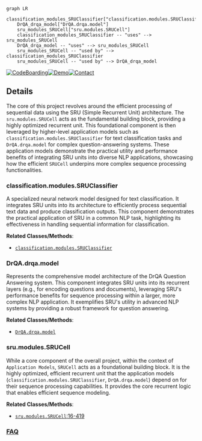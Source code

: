 ```mermaid
graph LR
    classification_modules_SRUClassifier["classification.modules.SRUClassifier"]
    DrQA_drqa_model["DrQA.drqa.model"]
    sru_modules_SRUCell["sru.modules.SRUCell"]
    classification_modules_SRUClassifier -- "uses" --> sru_modules_SRUCell
    DrQA_drqa_model -- "uses" --> sru_modules_SRUCell
    sru_modules_SRUCell -- "used by" --> classification_modules_SRUClassifier
    sru_modules_SRUCell -- "used by" --> DrQA_drqa_model
```

[![CodeBoarding](https://img.shields.io/badge/Generated%20by-CodeBoarding-9cf?style=flat-square)](https://github.com/CodeBoarding/GeneratedOnBoardings)[![Demo](https://img.shields.io/badge/Try%20our-Demo-blue?style=flat-square)](https://www.codeboarding.org/demo)[![Contact](https://img.shields.io/badge/Contact%20us%20-%20contact@codeboarding.org-lightgrey?style=flat-square)](mailto:contact@codeboarding.org)

## Details

The core of this project revolves around the efficient processing of sequential data using the SRU (Simple Recurrent Unit) architecture. The `sru.modules.SRUCell` acts as the fundamental building block, providing a highly optimized recurrent unit. This foundational component is then leveraged by higher-level application models such as `classification.modules.SRUClassifier` for text classification tasks and `DrQA.drqa.model` for complex question-answering systems. These application models demonstrate the practical utility and performance benefits of integrating SRU units into diverse NLP applications, showcasing how the efficient `SRUCell` underpins more complex sequence processing functionalities.

### classification.modules.SRUClassifier
A specialized neural network model designed for text classification. It integrates SRU units into its architecture to efficiently process sequential text data and produce classification outputs. This component demonstrates the practical application of SRU in a common NLP task, highlighting its effectiveness in handling sequential information for classification.


**Related Classes/Methods**:

- <a href="https://github.com/asappresearch/sru/blob/master/classification/modules.py" target="_blank" rel="noopener noreferrer">`classification.modules.SRUClassifier`</a>


### DrQA.drqa.model
Represents the comprehensive model architecture of the DrQA Question Answering system. This component integrates SRU units into its recurrent layers (e.g., for encoding questions and documents), leveraging SRU's performance benefits for sequence processing within a larger, more complex NLP application. It exemplifies SRU's utility in advanced NLP systems by providing a robust framework for question answering.


**Related Classes/Methods**:

- <a href="https://github.com/asappresearch/sru/blob/master/DrQA/drqa/model.py" target="_blank" rel="noopener noreferrer">`DrQA.drqa.model`</a>


### sru.modules.SRUCell
While a core component of the overall project, within the context of `Application Models`, `SRUCell` acts as a foundational building block. It is the highly optimized, efficient recurrent unit that the application models (`classification.modules.SRUClassifier`, `DrQA.drqa.model`) depend on for their sequence processing capabilities. It provides the core recurrent logic that enables efficient sequence modeling.


**Related Classes/Methods**:

- <a href="https://github.com/asappresearch/sru/blob/master/sru/modules.py#L16-L419" target="_blank" rel="noopener noreferrer">`sru.modules.SRUCell`:16-419</a>




### [FAQ](https://github.com/CodeBoarding/GeneratedOnBoardings/tree/main?tab=readme-ov-file#faq)